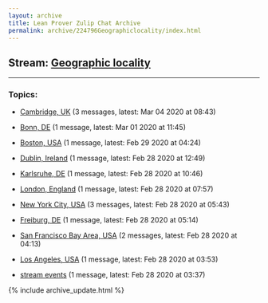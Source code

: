 ```yaml
---
layout: archive
title: Lean Prover Zulip Chat Archive
permalink: archive/224796Geographiclocality/index.html
---
```


## Stream: [Geographic locality](https://leanprover-community.github.io/archive/224796Geographiclocality/index.html)
---

### Topics:

* [Cambridge, UK](66219CambridgeUK.html) (3 messages, latest: Mar 04 2020 at 08:43)

* [Bonn, DE](08611BonnDE.html) (1 message, latest: Mar 01 2020 at 11:45)

* [Boston, USA](25355BostonUSA.html) (1 message, latest: Feb 29 2020 at 04:24)

* [Dublin, Ireland](85034DublinIreland.html) (1 message, latest: Feb 28 2020 at 12:49)

* [Karlsruhe, DE](19047KarlsruheDE.html) (1 message, latest: Feb 28 2020 at 10:46)

* [London, England](49360LondonEngland.html) (1 message, latest: Feb 28 2020 at 07:57)

* [New York City, USA](63614NewYorkCityUSA.html) (3 messages, latest: Feb 28 2020 at 05:43)

* [Freiburg, DE](35276FreiburgDE.html) (1 message, latest: Feb 28 2020 at 05:14)

* [San Francisco Bay Area, USA](28421SanFranciscoBayAreaUSA.html) (2 messages, latest: Feb 28 2020 at 04:13)

* [Los Angeles, USA](59939LosAngelesUSA.html) (1 message, latest: Feb 28 2020 at 03:53)

* [stream events](95106streamevents.html) (1 message, latest: Feb 28 2020 at 03:37)


{% include archive_update.html %}